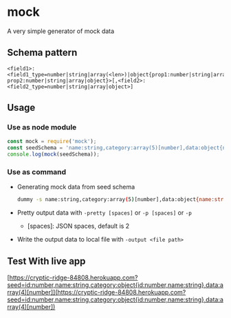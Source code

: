 # mock
A very simple generator of mock data

## Schema pattern

```
<field1>:<field1_type=number|string|array(<len>)|object{prop1:number|string|array|object, prop2:number|string|array|object}>[,<field2>:<field2_type=number|string|array|object>]
```

## Usage

### Use as node module

```javascript
const mock = require('mock');
const seedSchema = 'name:string,category:array(5)[number],data:object{name:string,age:number},count:number';
console.log(mock(seedSchema));
```
### Use as command

- Generating mock data from seed schema
  ```sh
  dummy -s name:string,category:array(5)[number],data:object{name:string,age:number},count:number
  ```
- Pretty output data with `-pretty [spaces]` or `-p [spaces]` or `-p`

  - [spaces]: JSON spaces, default is 2

- Write the output data to local file with `-output <file path>`


## Test With live app

[https://cryptic-ridge-84808.herokuapp.com?seed=id:number,name:string,category:object{id:number,name:string},data:array(4)[number]](https://cryptic-ridge-84808.herokuapp.com?seed=id:number,name:string,category:object{id:number,name:string},data:array(4)[number])